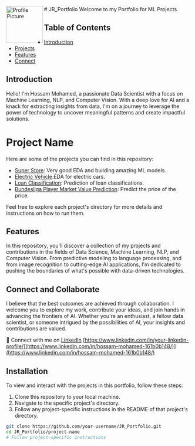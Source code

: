 <img src="![Screenshot (33)](https://github.com/hossama7med8666/JR_Portfolio/assets/52844701/06fc5a83-532f-403d-9777-437b3da169cd)" alt="Profile Picture" align="left" width="100" height="100">
# JR_Portfolio
Welcome to my Portfolio for ML Projects


## Table of Contents

- [Introduction](#introduction)
- [Projects](#Projects)
- [Features](#features)
- [Connect](#Connect_and_Collaborate)



## Introduction

Hello! I'm Hossam Mohamed, a passionate Data Scientist with a focus on Machine Learning, NLP, and Computer Vision. 
With a deep love for AI and a knack for extracting insights from data, I'm on a journey to leverage the power of technology to uncover meaningful patterns and create impactful solutions.

# Project Name

Here are some of the projects you can find in this repository:

- [Super Store](/Super%20Store): Very good EDA and building amazing ML models.
- [Electric Vehicle](/Electric%20Vehicle):EDA for electric cars.
- [Loan Classification](/Loan%20classification): Prediction of loan classifications.
- [Bundesliga Player Market Value Prediction](/bundesliga%20player%20market%20value%20predectio): Predict the price of the price.

Feel free to explore each project's directory for more details and instructions on how to run them.

## Features

In this repository, you'll discover a collection of my projects and contributions in the fields of Data Science, Machine Learning, NLP, and Computer Vision. 
From predictive modeling to language processing, and from image recognition to cutting-edge AI applications, I'm dedicated to pushing the boundaries of what's possible with data-driven technologies.

## Connect and Collaborate
I believe that the best outcomes are achieved through collaboration.
I welcome you to explore my work, contribute your ideas, and join hands in advancing the frontiers of AI. 
Whether you're an enthusiast, a fellow data scientist, or someone intrigued by the possibilities of AI, your insights and contributions are valued.

🔗 Connect with me on [LinkedIn]([https://www.linkedin.com/in/your-linkedin-profile/](https://www.linkedin.com/in/hossam-mohamed-161b0b148/))
[https://www.linkedin.com/in/your-linkedin-profile/](https://www.linkedin.com/in/hossam-mohamed-161b0b148/)](https://www.linkedin.com/in/hossam-mohamed-161b0b148/)

## Installation

To view and interact with the projects in this portfolio, follow these steps:

1. Clone this repository to your local machine.
2. Navigate to the specific project's directory.
3. Follow any project-specific instructions in the README of that project's directory.


```bash
git clone https://github.com/your-username/JR_Portfolio.git
cd JR_Portfolio/project-name
# Follow project-specific instructions
